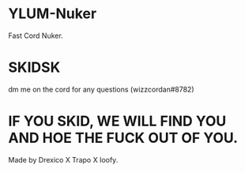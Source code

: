 # YLUM-Nuker
Fast Cord Nuker. 
# SKIDSK
dm me on the cord for any questions (wizzcordan#8782)
# IF YOU SKID, WE WILL FIND YOU AND HOE THE FUCK OUT OF YOU.
Made by Drexico X Trapo X Ioofy.
